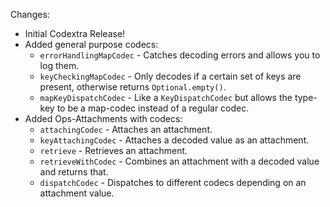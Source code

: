 Changes:

* Initial Codextra Release!
* Added general purpose codecs:
    * `errorHandlingMapCodec` - Catches decoding errors and allows you to log them.
    * `keyCheckingMapCodec` - Only decodes if a certain set of keys are present, otherwise returns `Optional.empty()`.
    * `mapKeyDispatchCodec` - Like a `KeyDispatchCodec` but allows the type-key to be a map-codec instead of a regular
      codec.
* Added Ops-Attachments with codecs:
  * `attachingCodec` - Attaches an attachment.
  * `keyAttachingCodec` - Attaches a decoded value as an attachment.
  * `retrieve` - Retrieves an attachment.
  * `retrieveWithCodec` - Combines an attachment with a decoded value and returns that.
  * `dispatchCodec` - Dispatches to different codecs depending on an attachment value.
